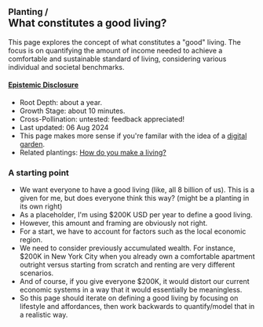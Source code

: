 ## <small>Planting /</small><br/>What constitutes a good living?

This page explores the concept of what constitutes a "good" living. The focus
is on quantifying the amount of income needed to achieve a comfortable and
sustainable standard of living, considering various individual and societal
benchmarks.

#### [Epistemic Disclosure](https://maggieappleton.com/epistemic-disclosure)

- <span class="epistemic-disclosure" data-tooltip="How long I've been mulling this over">Root Depth</span>: about a year.
- <span class="epistemic-disclosure" data-tooltip="My progress in articulating and refining the concept">Growth Stage</span>: about 10 minutes.
- <span class="epistemic-disclosure" data-tooltip="The extent of feedback and external input I've incorporated">Cross-Pollination</span>: untested: feedback appreciated!
- Last updated: 06 Aug 2024
- This page makes more sense if you're familar with the idea of a [digital
  garden](https://maggieappleton.com/garden-history).
- Related plantings: [How do you make a living?](./how-do-you-make-a-living)

### A starting point

- We want everyone to have a good living (like, all 8 billion of us). This is a
  given for me, but does everyone think this way? (might be a planting in its
  own right)
- As a placeholder, I'm using $200K USD per year to define a good living.
- However, this amount and framing are obviously not right.
- For a start, we have to account for factors such as the local economic
  region.
- We need to consider previously accumulated wealth. For instance, $200K in New
  York City when you already own a comfortable apartment outright versus
  starting from scratch and renting are very different scenarios.
- And of course, if you give everyone $200K, it would distort our current
  economic systems in a way that it would essentially be meaningless.
- So this page should iterate on defining a good living by focusing on
  lifestyle and affordances, then work backwards to quantify/model that in a
  realistic way.
